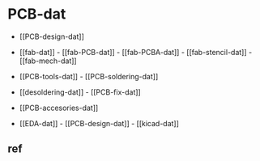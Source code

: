 
# PCB-dat 


- [[PCB-design-dat]] 

- [[fab-dat]] - [[fab-PCB-dat]] - [[fab-PCBA-dat]] - [[fab-stencil-dat]] - [[fab-mech-dat]]

- [[PCB-tools-dat]] - [[PCB-soldering-dat]]

- [[desoldering-dat]] - [[PCB-fix-dat]]

- [[PCB-accesories-dat]]

- [[EDA-dat]] - [[PCB-design-dat]] - [[kicad-dat]]


## ref 




